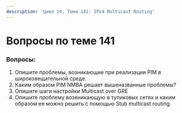 ```yaml
---
description: 'Цикл 24, Тема 141: IPv4 Multicast Routing'
---
```


# Вопросы по теме 141

### Вопросы:

1. Опишите проблемы, возникающие при реализации PIM в широковещательной среде.
2. Каким образом PIM NMBA решает вышеназванные проблемы?
3. Опишите шаги настройки Multicast over GRE
4. Опишите проблему возеникающую в тупиковых сетях и каким образом ее можно решить с помощью Stub multicast routing.

